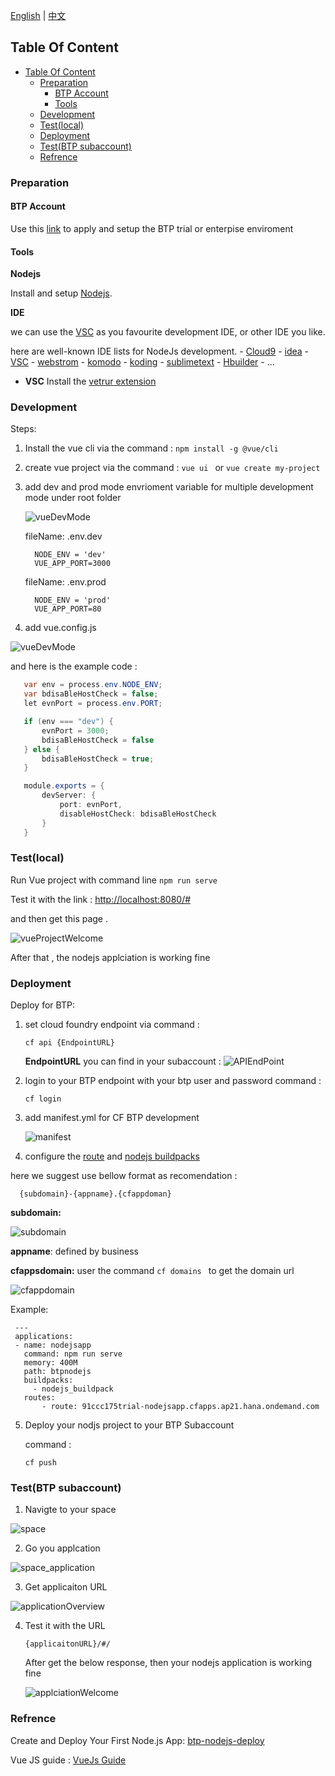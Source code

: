 [English](/btp_nodejsdemo/README.md) | [中文](/btp_nodejsdemo/README.md)

## Table Of Content
- [Table Of Content](#table-of-content)
  - [Preparation](#preparation)
    - [BTP Account](#btp-account)
    - [Tools](#tools)
  - [Development](#development)
  - [Test(local)](#testlocal)
  - [Deployment](#deployment)
  - [Test(BTP subaccount)](#testbtp-subaccount)
  - [Refrence](#refrence)

### Preparation 

#### BTP Account

Use this [link](https://help.sap.com/viewer/65de2977205c403bbc107264b8eccf4b/Cloud/en-US/e50ab7b423f04a8db301d7678946626e.html) to apply and setup the BTP trial or enterpise enviroment

#### Tools

   **Nodejs** 

   Install and setup [Nodejs](https://nodejs.org/en/).

   **IDE** 
    
  we can use the [VSC](https://code.visualstudio.com/) as you favourite development IDE, or other IDE you like. 
   
  here are well-known IDE lists for NodeJs development.
    - [Cloud9](https://aws.amazon.com/cn/cloud9/)
    - [idea](https://www.jetbrains.com/idea/)
    - [VSC](https://code.visualstudio.com)
    - [webstrom](https://www.jetbrains.com/webstorm/)
    - [komodo](https://www.activestate.com/products/komodo-ide/)
    - [koding](https://www.koding.com/)
    - [sublimetext](http://www.sublimetext.com/)
    - [Hbuilder](https://www.dcloud.io/hbuilderx.html/)
    - ...

 * **VSC**
     Install the [vetrur extension](https://marketplace.visualstudio.com/items?itemName=octref.vetur)

### Development
Steps:

1. Install the vue cli via the  command : `npm install -g @vue/cli`

2. create vue project via the command : `vue ui ` or `vue create my-project`

3. add dev and prod mode envrioment variable for multiple development mode under root folder
   
   ![vueDevMode](/btp_nodejsdemo/img/vueDevMode.png)

   fileName: .env.dev

    ```
      NODE_ENV = 'dev'
      VUE_APP_PORT=3000
    ```

   fileName: .env.prod

    ```
      NODE_ENV = 'prod'
      VUE_APP_PORT=80
    ```

4.  add vue.config.js 
   
   ![vueDevMode](/btp_nodejsdemo/img/vueConfigJS.png)

   and here is the example code :

   ```Java Script
      var env = process.env.NODE_ENV;
      var bdisaBleHostCheck = false;
      let evnPort = process.env.PORT;

      if (env === "dev") {
          evnPort = 3000;
          bdisaBleHostCheck = false
      } else {
          bdisaBleHostCheck = true;
      }

      module.exports = {
          devServer: {
              port: evnPort,
              disableHostCheck: bdisaBleHostCheck
          }
      }
   ```

### Test(local)

Run Vue project with command line ```npm run serve```

Test it with the link : [http://localhost:8080/#](http://localhost:8080/#)


and then get this page .

![vueProjectWelcome](/btp_nodejsdemo/img/vueProjectWelcome.png)

After that , the nodejs applciation is working fine

### Deployment

Deploy for BTP:
1. set cloud foundry endpoint via command :

      ```cf api {EndpointURL} ```

   **EndpointURL** you can find in your subaccount :
   ![APIEndPoint](/btp_nodejsdemo/img/APIEndPoint.png)

2. login to your BTP endpoint with your btp user and password
   command :

      ```cf login ```

3. add manifest.yml for CF BTP development
   
   ![manifest](/btp_nodejsdemo/img/manifest.png)

4. configure the [route](https://help.sap.com/viewer/65de2977205c403bbc107264b8eccf4b/Cloud/en-US/53daaafe8f8345fc9b8497b86d17c9d9.html?q=routes) and [nodejs buildpacks](https://help.sap.com/viewer/65de2977205c403bbc107264b8eccf4b/Cloud/en-US/3a7a0bece0d044eca59495965d8a0237.html)

here we suggest use bellow format as recomendation :

 ```
   {subdomain}-{appname}.{cfappdoman}
 ```

**subdomain:** 

![subdomain](/btp_nodejsdemo/img/subdomain.png)

**appname**: defined by business

**cfappsdomain:** user the command ```cf domains ``` to get the domain url

![cfappdomain](/btp_nodejsdemo/img/cfappdoman.png)

Example:

   ```
    ---
    applications:
    - name: nodejsapp
      command: npm run serve
      memory: 400M
      path: btpnodejs
      buildpacks: 
        - nodejs_buildpack
      routes: 
          - route: 91ccc175trial-nodejsapp.cfapps.ap21.hana.ondemand.com 
   ```
5. Deploy your nodjs project to your BTP Subaccount
   
   command :
   
    ```cf push ```

### Test(BTP subaccount)

1. Navigte to your space
   
 ![space](/btp_nodejsdemo/img/space.png)

2. Go you applcation 
   
 ![space_application](/btp_nodejsdemo/img/space_application.png)

3.  Get applicaiton URL
   
 ![applicationOverview](/btp_nodejsdemo/img/applicaiton_overview.png)

4. Test it with the URL 
   
   ```
   {applicaitonURL}/#/
   ```

   After get the below response, then your nodejs application is working  fine

   ![applciationWelcome](/btp_nodejsdemo/img/ApplicationWelcome.png)

### Refrence
Create and Deploy Your First Node.js App: [btp-nodejs-deploy](https://developers.sap.com/group.scp-5-node.html)

Vue JS guide :  [VueJs Guide](https://cli.vuejs.org/guide/)

